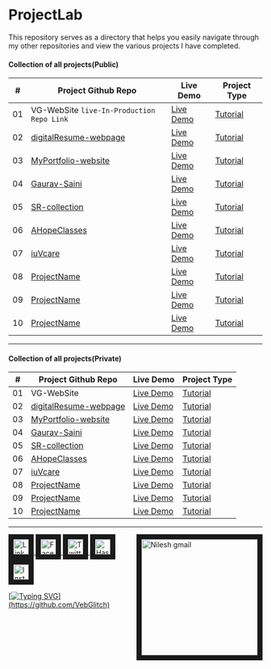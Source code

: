 # ProjectLab
This repository serves as a directory that helps you easily navigate through my other repositories and view the various projects I have completed.


#### Collection of all projects(Public) 

|  #  | Project Github Repo | Live Demo | Project Type
| --- | ------------------------------------------------ | --------------------  | -------------------- |
| 01  | VG-WebSite `live-In-Production` `Repo Link`| [Live Demo]()| [Tutorial]()|
| 02  | [digitalResume-webpage]()| [Live Demo]()| [Tutorial]() |
| 03  | [MyPortfolio-website]()| [Live Demo]()| [Tutorial]()
| 04  | [Gaurav-Saini]()| [Live Demo]()| [Tutorial]()
| 05  | [SR-collection]()| [Live Demo]()| [Tutorial]()
| 06  | [AHopeClasses]()| [Live Demo]()| [Tutorial]()|
| 07  | [iuVcare]()| [Live Demo]()| [Tutorial]() |
| 08  | [ProjectName]()| [Live Demo]()| [Tutorial]()
| 09  | [ProjectName]()| [Live Demo]()| [Tutorial]()
| 10  | [ProjectName]()| [Live Demo]()| [Tutorial]()





---

#### Collection of all projects(Private) 

|  #  | Project Github Repo | Live Demo | Project Type
| --- | ------------------------------------------------ | --------------------  | -------------------- |
| 01  | VG-WebSite| [Live Demo]()| [Tutorial]()|
| 02  | [digitalResume-webpage]()| [Live Demo]()| [Tutorial]() |
| 03  | [MyPortfolio-website]()| [Live Demo]()| [Tutorial]()
| 04  | [Gaurav-Saini]()| [Live Demo]()| [Tutorial]()
| 05  | [SR-collection]()| [Live Demo]()| [Tutorial]()
| 06  | [AHopeClasses]()| [Live Demo]()| [Tutorial]()|
| 07  | [iuVcare]()| [Live Demo]()| [Tutorial]() |
| 08  | [ProjectName]()| [Live Demo]()| [Tutorial]()
| 09  | [ProjectName]()| [Live Demo]()| [Tutorial]()
| 10  | [ProjectName]()| [Live Demo]()| [Tutorial]()










<!--

[A](#a) - [B](#b) -

## A <a id="a"></a>
- 
- 
- 
  
## B <a id="b"></a>
- 
-

-->



---

<!-- Connect with me  -->
<a href="https://github.com/VebGlitch" target="_blank"> <img align="right" src="https://user-images.githubusercontent.com/83578068/190886850-029b2ce4-7b0d-47dd-8781-7092bee9b79e.png" alt="Nilesh gmail" width="230" border="10"/> </a>

<a href="https://www.linkedin.com/company/82633341" target="_blank"> <img src="https://user-images.githubusercontent.com/83578068/182090042-66a4d07a-19b3-4a0e-bb55-90433202f364.png" alt="LinkedIN" width="30" height="30" border="10"/>   <a href="https://www.facebook.com/vebglitch/" target="_blank"> <img  src="https://user-images.githubusercontent.com/83578068/182090072-f1ec00dd-05fa-46e5-92f9-6b91bda8cedf.png" alt="FaceBook" width="30" height="30" border="10"/> <a href="https://www.twitter.com/vebglitch" target="_blank"> <img  src="https://user-images.githubusercontent.com/83578068/182090162-2185eaae-fa13-46e7-9234-35e9aaae4a90.png" alt="Twitter" width="30" height="30" border="10"/> <a href="https://hashnode.com/@Vebglitch" target="_blank"> <img  src="https://user-images.githubusercontent.com/83578068/182090131-0eb5011a-7611-45c7-8e3a-42416d7a3100.png" alt="HashNode" width="30" height="30" border="10"/>
<a href="https://www.instagram.com/vebglitch" target="_blank"> <img  src="https://user-images.githubusercontent.com/83578068/182090113-295874ae-3dee-445c-831a-a42314543047.png" alt="Instagram" width="30" height="30" border="10"/>


 <!-- moving text -->

[![Typing SVG](https://readme-typing-svg.herokuapp.com?font=Montserrat&width=600&height=100&lines=thank+you+so+much%2C+have+a+great+day+!)](https://github.com/VebGlitch)

<!-- End of the File by NileshNama NileshNama and MIT Licensed-->
